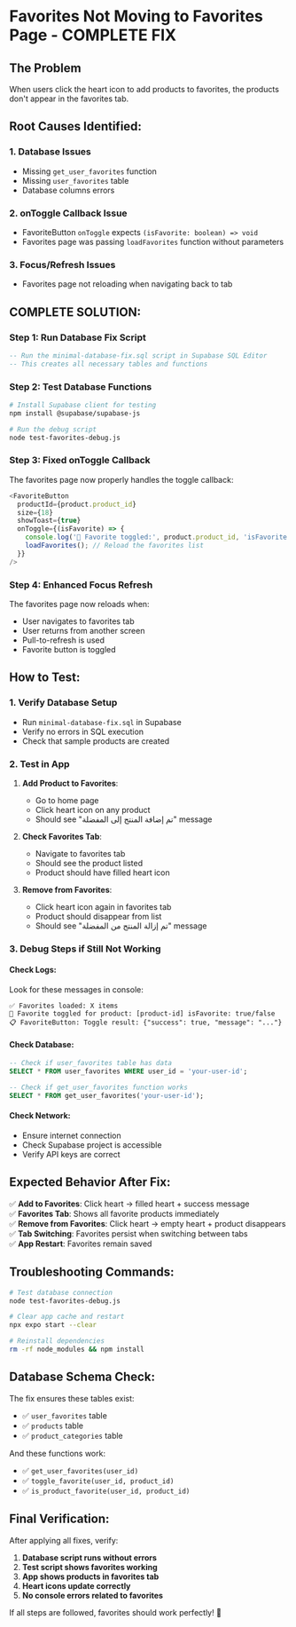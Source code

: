 # Favorites Not Moving to Favorites Page - COMPLETE FIX

## The Problem
When users click the heart icon to add products to favorites, the products don't appear in the favorites tab.

## Root Causes Identified:

### 1. Database Issues
- Missing `get_user_favorites` function
- Missing `user_favorites` table
- Database columns errors

### 2. onToggle Callback Issue
- FavoriteButton `onToggle` expects `(isFavorite: boolean) => void`
- Favorites page was passing `loadFavorites` function without parameters

### 3. Focus/Refresh Issues
- Favorites page not reloading when navigating back to tab

## COMPLETE SOLUTION:

### Step 1: Run Database Fix Script
```sql
-- Run the minimal-database-fix.sql script in Supabase SQL Editor
-- This creates all necessary tables and functions
```

### Step 2: Test Database Functions
```bash
# Install Supabase client for testing
npm install @supabase/supabase-js

# Run the debug script
node test-favorites-debug.js
```

### Step 3: Fixed onToggle Callback
The favorites page now properly handles the toggle callback:

```typescript
<FavoriteButton 
  productId={product.product_id} 
  size={18}
  showToast={true}
  onToggle={(isFavorite) => {
    console.log('🔄 Favorite toggled:', product.product_id, 'isFavorite:', isFavorite);
    loadFavorites(); // Reload the favorites list
  }}
/>
```

### Step 4: Enhanced Focus Refresh
The favorites page now reloads when:
- User navigates to favorites tab
- User returns from another screen
- Pull-to-refresh is used
- Favorite button is toggled

## How to Test:

### 1. Verify Database Setup
- Run `minimal-database-fix.sql` in Supabase
- Verify no errors in SQL execution
- Check that sample products are created

### 2. Test in App
1. **Add Product to Favorites**:
   - Go to home page
   - Click heart icon on any product
   - Should see "تم إضافة المنتج إلى المفضلة" message

2. **Check Favorites Tab**:
   - Navigate to favorites tab
   - Should see the product listed
   - Product should have filled heart icon

3. **Remove from Favorites**:
   - Click heart icon again in favorites tab
   - Product should disappear from list
   - Should see "تم إزالة المنتج من المفضلة" message

### 3. Debug Steps if Still Not Working

#### Check Logs:
Look for these messages in console:
```
✅ Favorites loaded: X items
🔄 Favorite toggled for product: [product-id] isFavorite: true/false
📋 FavoriteButton: Toggle result: {"success": true, "message": "..."}
```

#### Check Database:
```sql
-- Check if user_favorites table has data
SELECT * FROM user_favorites WHERE user_id = 'your-user-id';

-- Check if get_user_favorites function works
SELECT * FROM get_user_favorites('your-user-id');
```

#### Check Network:
- Ensure internet connection
- Check Supabase project is accessible
- Verify API keys are correct

## Expected Behavior After Fix:

✅ **Add to Favorites**: Click heart → filled heart + success message  
✅ **Favorites Tab**: Shows all favorite products immediately  
✅ **Remove from Favorites**: Click heart → empty heart + product disappears  
✅ **Tab Switching**: Favorites persist when switching between tabs  
✅ **App Restart**: Favorites remain saved  

## Troubleshooting Commands:

```bash
# Test database connection
node test-favorites-debug.js

# Clear app cache and restart
npx expo start --clear

# Reinstall dependencies
rm -rf node_modules && npm install
```

## Database Schema Check:

The fix ensures these tables exist:
- ✅ `user_favorites` table
- ✅ `products` table  
- ✅ `product_categories` table

And these functions work:
- ✅ `get_user_favorites(user_id)`
- ✅ `toggle_favorite(user_id, product_id)`
- ✅ `is_product_favorite(user_id, product_id)`

## Final Verification:

After applying all fixes, verify:
1. **Database script runs without errors**
2. **Test script shows favorites working**
3. **App shows products in favorites tab**
4. **Heart icons update correctly**
5. **No console errors related to favorites**

If all steps are followed, favorites should work perfectly! 🎉 
